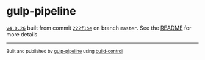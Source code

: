 # gulp-pipeline

[`v4.0.26`](../../releases/tag/v4.0.26) built from commit [`222f1be`](../../commit/222f1be3d2d3e552b1ecd4b691be9593487da6fb) on branch `master`. See the [README](../..) for more details

---
<sup>Built and published by [gulp-pipeline](https://github.com/alienfast/gulp-pipeline) using [build-control](https://github.com/alienfast/build-control)</sup>
